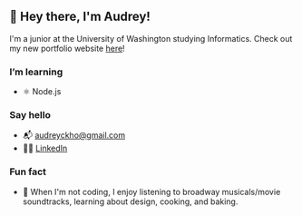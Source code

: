 ## 👋 Hey there, I'm Audrey!
I'm a junior at the University of Washington studying Informatics. Check out my new portfolio website [here](http://audrey-kho.github.io/)!

### I’m learning
- ⚛ Node.js

### Say hello
- 📬 [audreyckho@gmail.com](mailto:audreyckho@gmail.com)
- 👩‍🎓 [LinkedIn](https://www.linkedin.com/in/audrey-kho/)

### Fun fact
- 🍞 When I'm not coding, I enjoy listening to broadway musicals/movie soundtracks, learning about design, cooking, and baking.
